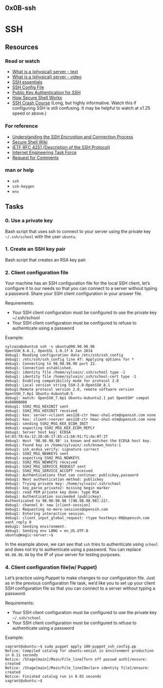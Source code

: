 ## 0x0B-ssh
# SSH
## Resources
### Read or watch
* [What is a (physical) server - text](https://en.wikipedia.org/wiki/Server_%28computing%29#Hardware_requirement)
* [What is a (physical) server - video](https://www.youtube.com/watch?v=B1ANfsDyjeA)
* [SSH essentials](https://www.digitalocean.com/community/tutorials/ssh-essentials-working-with-ssh-servers-clients-and-keys)
* [SSH Config File](https://www.ssh.com/academy/ssh/config)
* [Public Key Authentication for SSH](https://www.ssh.com/academy/ssh/public-key-authentication)
* [How Secure Shell Works](https://www.youtube.com/watch?v=ORcvSkgdA58)
* [SSH Crash Course](https://www.youtube.com/watch?v=hQWRp-FdTpc) (Long, but highly informative. Watch this if configuring SSH is still confusing. It may be helpful to watch at x1.25 speed or above.)

### For reference
* [Understanding the SSH Encryption and Connection Process](https://www.digitalocean.com/community/tutorials/understanding-the-ssh-encryption-and-connection-process)
* [Secure Shell Wiki](https://en.wikipedia.org/wiki/Secure_Shell)
* [IETF RFC 4251 (Description of the SSH Protocol)](https://www.ietf.org/rfc/rfc4251.txt)
* [Internet Engineering Task Force](https://en.wikipedia.org/wiki/Internet_Engineering_Task_Force)
* [Request for Comments](https://en.wikipedia.org/wiki/Request_for_Comments)

### man or help
* `ssh`
* `ssh-keygen`
* `env`

## Tasks
### 0. Use a private key
Bash script that uses ssh to connect to your server using the private key `~/.ssh/school` with the user `ubuntu`.


### 1. Create an SSH key pair
Bash script that creates an RSA key pair.


### 2. Client configuration file
Your machine has an SSH configuration file for the local SSH client, let’s configure it to our needs so that you can connect to a server without typing a password. Share your SSH client configuration in your answer file.

Requirements:
* Your SSH client configuration must be configured to use the private key ~/.ssh/school
* Your SSH client configuration must be configured to refuse to authenticate using a password

Example:
```
sylvain@ubuntu$ ssh -v ubuntu@98.98.98.98
OpenSSH_6.6.1, OpenSSL 1.0.1f 6 Jan 2014
debug1: Reading configuration data /etc/ssh/ssh_config
debug1: /etc/ssh/ssh_config line 47: Applying options for *
debug1: Connecting to 98.98.98.98 port 22.
debug1: Connection established.
debug1: identity file /home/sylvain/.ssh/school type -1
debug1: identity file /home/sylvain/.ssh/school-cert type -1
debug1: Enabling compatibility mode for protocol 2.0
debug1: Local version string SSH-2.0-OpenSSH_8.1
debug1:Remote protocol version 2.0, remote software version OpenSSH_7.6p1 Ubuntu-4ubuntu0.5
debug1: match: OpenSSH_7.6p1 Ubuntu-4ubuntu2.1 pat OpenSSH* compat 0x04000000
debug1: SSH2_MSG_KEXINIT sent
debug1: SSH2_MSG_KEXINIT received
debug1: kex: server->client aes128-ctr hmac-sha1-etm@openssh.com none
debug1: kex: client->server aes128-ctr hmac-sha1-etm@openssh.com none
debug1: sending SSH2_MSG_KEX_ECDH_INIT
debug1: expecting SSH2_MSG_KEX_ECDH_REPLY
debug1: Server host key: ECDSA bd:03:f8:6a:12:28:d6:17:85:c1:b6:91:f1:da:0f:37
debug1: Host '98.98.98.98' is known and matches the ECDSA host key.
debug1: Found key in /home/sylvain/.ssh/known_hosts:1
debug1: ssh_ecdsa_verify: signature correct
debug1: SSH2_MSG_NEWKEYS sent
debug1: expecting SSH2_MSG_NEWKEYS
debug1: SSH2_MSG_NEWKEYS received
debug1: SSH2_MSG_SERVICE_REQUEST sent
debug1: SSH2_MSG_SERVICE_ACCEPT received
debug1: Authentications that can continue: publickey,password
debug1: Next authentication method: publickey
debug1: Trying private key: /home/sylvain/.ssh/school
debug1: key_parse_private2: missing begin marker
debug1: read PEM private key done: type RSA
debug1: Authentication succeeded (publickey).
Authenticated to 98.98.98.98 ([98.98.98.98]:22).
debug1: channel 0: new [client-session]
debug1: Requesting no-more-sessions@openssh.com
debug1: Entering interactive session.
debug1: client_input_global_request: rtype hostkeys-00@openssh.com want_reply 0
debug1: Sending environment.
debug1: Sending env LANG = en_US.UTF-8
ubuntu@magic-server:~$
```

In the example above, we can see that `ssh` tries to authenticate using `school` and does not try to authenticate using a password. You can replace `98.98.98.98` by the IP of your server for testing purposes.


### 4. Client configuration file(w/ Puppet)
Let’s practice using Puppet to make changes to our configuration file. Just as in the previous configuration file task, we’d like you to set up your client SSH configuration file so that you can connect to a server without typing a password.

Requirements:
* Your SSH client configuration must be configured to use the private key `~/.ssh/school`
* Your SSH client configuration must be configured to refuse to authenticate using a password

Example:
```
vagrant@ubuntu:~$ sudo puppet apply 100-puppet_ssh_config.pp
Notice: Compiled catalog for ubuntu-xenial in environment production in 0.11 seconds
Notice: /Stage[main]/Main/File_line[Turn off passwd auth]/ensure: created
Notice: /Stage[main]/Main/File_line[Declare identity file]/ensure: created
Notice: Finished catalog run in 0.03 seconds
vagrant@ubuntu:~$
